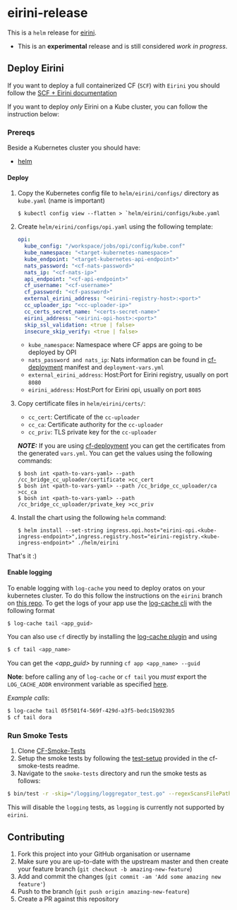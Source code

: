 # eirini-release

This is a `helm` release for [eirini](https://code.cloudfoundry.org/eirini).

- This is an **experimental** release and is still considered _work in progress_.

## Deploy Eirini

If you want to deploy a full containerized CF (`SCF`) with `Eirini` you should follow the [SCF + Eirini documentation](./scf/README.md)

If you want to deploy _only_ Eirini on a Kube cluster, you can follow the instruction below:

### Prereqs

Beside a Kubernetes cluster you should have:

- [helm](https://github.com/kubernetes/helm/blob/master/docs/install.md)

#### Deploy 

1. Copy the Kubernetes config file to `helm/eirini/configs/` directory as `kube.yaml` (name is important)
    ```
    $ kubectl config view --flatten > `helm/eirini/configs/kube.yaml
    ```

1. Create `helm/eirini/configs/opi.yaml` using the following template:
    ```yaml
    opi:
      kube_config: "/workspace/jobs/opi/config/kube.conf"
      kube_namespace: "<target-kubernetes-namespace>"
      kube_endpoint: "<target-kubernetes-api-endpoint>"
      nats_password: "<cf-nats-password>"
      nats_ip: "<cf-nats-ip>"
      api_endpoint: "<cf-api-endpoint>"
      cf_username: "<cf-username>"
      cf_password: "<cf-password>"
      external_eirini_address: "<eirini-registry-host>:<port>"
      cc_uploader_ip: "<cc-uploader-ip>"
      cc_certs_secret_name: "<certs-secret-name>"
      eirini_address: "<eirini-opi-host>:<port>"
      skip_ssl_validation: <true | false>
      insecure_skip_verify: <true | false>
    ```

    - `kube_namespace`: Namespace where CF apps are going to be deployed by OPI
    - `nats_password and nats_ip`: Nats information can be found in [cf-deployment](https://github.com/cloudfoundry/cf-deployment) manifest and `deployment-vars.yml`
    - `external_eirini_address`: Host:Port for Eirini registry, usually on port `8080`
    - `eirini_address`: Host:Port for Eirini opi, usually on port `8085`
1. Copy certificate files in `helm/eirini/certs/`:
    - `cc_cert`: Certificate of the `cc-uploader`
    - `cc_ca`: Certificate authority for the `cc-uploader`
    - `cc_priv`: TLS private key for the `cc-uploader`
    
    _**NOTE:**_ If you are using [cf-deployment](https://github.com/cloudfoundry/cf-deployment) you can get the certificates from the generated `vars.yml`. You can get the values using the following commands:
    ```
    $ bosh int <path-to-vars-yaml> --path /cc_bridge_cc_uploader/certificate >cc_cert
    $ bosh int <path-to-vars-yaml> --path /cc_bridge_cc_uploader/ca >cc_ca
    $ bosh int <path-to-vars-yaml> --path /cc_bridge_cc_uploader/private_key >cc_priv
    ```

1. Install the chart using the following `helm` command:

    ```
    $ helm install --set-string ingress.opi.host="eirini-opi.<kube-ingress-endpoint>",ingress.registry.host="eirini-registry.<kube-ingress-endpoint>" ./helm/eirini
    ```

That's it :)


#### Enable logging

To enable logging with `log-cache` you need to deploy oratos on your kubernetes cluster. To do this follow the instructions on the `eirini` branch on [this repo](https://github.com/gdankov/oratos-deployment/tree/eirini). To get the logs of your app use the [log-cache cli](https://github.com/cloudfoundry/log-cache-cli#stand-alone-cli) with the following format
```bash
$ log-cache tail <app_guid>
```
You can also use `cf` directly by installing the [log-cache plugin](https://github.com/cloudfoundry/log-cache-cli#installing-plugin) and using
```bash
$ cf tail <app_name>
```
You can get the _<app_guid>_ by running `cf app <app_name> --guid`

**Note**: before calling any of `log-cache` or `cf tail` you *must* export the `LOG_CACHE_ADDR` environment variable as specified [here](https://github.com/gdankov/oratos-deployment/tree/eirini#accessing-logs-via-logcache).

_Example calls_:
``` bash
$ log-cache tail 05f501f4-569f-429d-a3f5-bedc15b923b5
$ cf tail dora
```

### Run Smoke Tests

1. Clone [CF-Smoke-Tests](https://github.com/cloudfoundry/cf-smoke-tests)
1. Setup the smoke tests by following the [test-setup](https://github.com/cloudfoundry/cf-smoke-tests#test-setup) provided in the cf-smoke-tests readme.
1. Navigate to the `smoke-tests` directory and run the smoke tests as follows:

  ```bash
  $ bin/test -r -skip="/logging/loggregator_test.go" --regexScansFilePath=true
  ```
  This will disable the `logging` tests, as `logging` is currently not supported by `eirini`.

## Contributing

1. Fork this project into your GitHub organisation or username
1. Make sure you are up-to-date with the upstream master and then create your feature branch (`git checkout -b amazing-new-feature`)
1. Add and commit the changes (`git commit -am 'Add some amazing new feature'`)
1. Push to the branch (`git push origin amazing-new-feature`)
1. Create a PR against this repository
